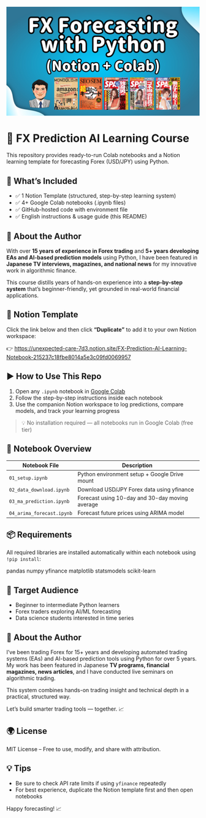 ![Demo Screenshot](prof003.png)

# 📘 FX Prediction AI Learning Course
This repository provides ready-to-run Colab notebooks and a Notion learning template for forecasting Forex (USD/JPY) using Python.

## 🚀 What’s Included
- ✅ 1 Notion Template (structured, step-by-step learning system)  
- ✅ 4+ Google Colab notebooks (.ipynb files)  
- ✅ GitHub-hosted code with environment file  
- ✅ English instructions & usage guide (this README)

## 👤 About the Author
With over **15 years of experience in Forex trading** and **5+ years developing EAs and AI-based prediction models** using Python, I have been featured in **Japanese TV interviews, magazines, and national news** for my innovative work in algorithmic finance.

This course distills years of hands-on experience into a **step-by-step system** that’s beginner-friendly, yet grounded in real-world financial applications.

## 📘 Notion Template
Click the link below and then click **“Duplicate”** to add it to your own Notion workspace:

👉 https://unexpected-care-7d3.notion.site/FX-Prediction-AI-Learning-Notebook-215237c18fbe8014a5e3c09fd0069957

## ▶️ How to Use This Repo
1. Open any `.ipynb` notebook in [Google Colab](https://colab.research.google.com/)
2. Follow the step-by-step instructions inside each notebook
3. Use the companion Notion workspace to log predictions, compare models, and track your learning progress

> 💡 No installation required — all notebooks run in Google Colab (free tier)

## 🧪 Notebook Overview
| Notebook File             | Description                                     |
|---------------------------|-------------------------------------------------|
| `01_setup.ipynb`          | Python environment setup + Google Drive mount  |
| `02_data_download.ipynb`  | Download USD/JPY Forex data using yfinance     |
| `03_ma_prediction.ipynb`  | Forecast using 10-day and 30-day moving average |
| `04_arima_forecast.ipynb` | Forecast future prices using ARIMA model       |

## 📦 Requirements
All required libraries are installed automatically within each notebook using `!pip install`:

pandas
numpy
yfinance
matplotlib
statsmodels
scikit-learn

## 🎯 Target Audience
- Beginner to intermediate Python learners  
- Forex traders exploring AI/ML forecasting  
- Data science students interested in time series  

## 👤 About the Author
I’ve been trading Forex for 15+ years and developing automated trading systems (EAs) and AI-based prediction tools using Python for over 5 years. My work has been featured in Japanese **TV programs, financial magazines, news articles**, and I have conducted live seminars on algorithmic trading.

This system combines hands-on trading insight and technical depth in a practical, structured way.

Let’s build smarter trading tools — together. 📈

## 🌍 License
MIT License – Free to use, modify, and share with attribution.

## 💡 Tips
- Be sure to check API rate limits if using `yfinance` repeatedly  
- For best experience, duplicate the Notion template first and then open notebooks

Happy forecasting! 📈



